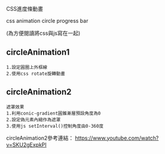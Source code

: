 CSS進度條動畫

css animation circle progress bar 

(為方便閱讀將css與js寫在一起)

## circleAnimation1

```
1.設定圓圈上外框線
2.使用css rotate旋轉動畫
```
## circleAnimation2
```
遮罩效果
1.利用conic-gradient圓錐漸層預設角度為0
2.設定偽元素內縮作為遮罩
3.使用js setInterval()控制角度由0-360度
```
circleAnimation2參考連結： <https://www.youtube.com/watch?v=SKU2gExpkPI>
